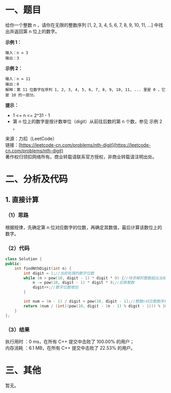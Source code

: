 # 一、题目
给你一个整数 n ，请你在无限的整数序列 [1, 2, 3, 4, 5, 6, 7, 8, 9, 10, 11, ...] 中找出并返回第 n 位上的数字。    
    
**示例 1：**    
```
输入：n = 3
输出：3
```
**示例 2：**     
```
输入：n = 11
输出：0
解释：第 11 位数字在序列 1, 2, 3, 4, 5, 6, 7, 8, 9, 10, 11, ... 里是 0 ，它是 10 的一部分。
```
**提示：**     
- 1 <= n <= 2^31 - 1
- 第 n 位上的数字是按计数单位（digit）从前往后数的第 n 个数，参见 示例 2 。
     
     
来源：力扣（LeetCode）   
链接：[https://leetcode-cn.com/problems/nth-digit](https://leetcode-cn.com/problems/nth-digit)     
著作权归领扣网络所有。商业转载请联系官方授权，非商业转载请注明出处。    
# 二、分析及代码    
## 1. 直接计算
### （1）思路
根据规律，先确定第 n 位对应数字的位数，再确定其数值，最后计算该数位上的数字。     
### （2）代码
```cpp
class Solution {
public:
    int findNthDigit(int n) {
        int digit = 1;//当前处理的数字位数
        while (n > pow(10, digit - 1) * digit * 9) {//待求解的整数超出当前位数数字的区间
            n -= pow(10, digit - 1) * digit * 9;//后移整数
            digit++;//数字位数增加
        }

        int num = (n - 1) / digit + pow(10, digit - 1);//整数n对应整数序列中的数字
        return (num / (int)(pow(10, digit - (n - 1) % digit - 1))) % 10;//返回第n位的数字
    }
};
```
### （3）结果
执行用时 ：0 ms，在所有 C++ 提交中击败了 100.00% 的用户；    
内存消耗 ：6.1 MB，在所有 C++ 提交中击败了 22.53% 的用户。      
# 三、其他
暂无。  
